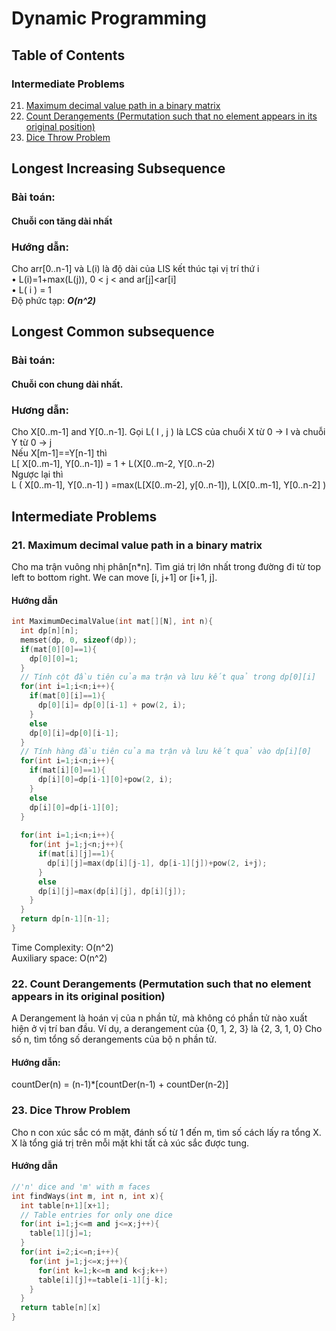 # Dynamic Programming

## Table of Contents

### Intermediate Problems
21. [Maximum decimal value path in a binary matrix](#21-maximum-decimal-value-path-in-a-binary-matrix)
22. [Count Derangements (Permutation such that no element appears in its original position)](#22-count-derangements-permutation-such-that-no-element-appears-in-its-original-position)
23. [Dice Throw Problem](#23-Dice-throw-problem)

## Longest Increasing Subsequence
### Bài toán:
#### Chuỗi con tăng dài nhất
### Hướng dẫn:
Cho arr[0..n-1] và L(i) là độ dài của LIS kết thúc tại vị trí thứ i <br/>
•	L(i)=1+max(L(j)), 0 < j <  and ar[j]<ar[i] <br/>
•	L( i ) = 1 <br/>
Độ phức tạp: ***O(n^2)*** <br/>

## Longest Common subsequence
### Bài toán:
#### Chuỗi con chung dài nhất.
### Hương dẫn:
Cho X[0..m-1] and Y[0..n-1]. Gọi L( I , j ) là LCS của chuổi X từ 0 -> I và chuỗi Y từ 0 -> j <br/>
Nếu X[m-1]==Y[n-1] thì <br/>
L[ X[0..m-1], Y[0..n-1]) = 1 + L(X[0..m-2, Y[0..n-2) <br/>
Ngược lại thì <br/>
L ( X[0..m-1], Y[0..n-1] ) =max(L[X[0..m-2], y[0..n-1]), L(X[0..m-1], Y[0..n-2] ) <br/>

## Intermediate Problems
### 21. Maximum decimal value path in a binary matrix
Cho ma trận vuông nhị phân[n*n]. Tìm giá trị lớn nhất trong đường đi từ top left to bottom right.
We can move [i, j+1] or [i+1, j].

#### Hướng dẫn
```cpp
int MaximumDecimalValue(int mat[][N], int n){
  int dp[n][n];
  memset(dp, 0, sizeof(dp));
  if(mat[0][0]==1){
    dp[0][0]=1;
  }
  // Tính cột đầu tiên của ma trận và lưu kết quả trong dp[0][i]
  for(int i=1;i<n;i++){
    if(mat[0][i]==1){
      dp[0][i]= dp[0][i-1] + pow(2, i);
    }
    else
    dp[0][i]=dp[0][i-1];
  }
  // Tính hàng đầu tiên của ma trận và lưu kết quả vào dp[i][0]
  for(int i=1;i<n;i++){
    if(mat[i][0]==1){
      dp[i][0]=dp[i-1][0]+pow(2, i);
    }
    else
    dp[i][0]=dp[i-1][0];
  }
  
  for(int i=1;i<n;i++){
    for(int j=1;j<n;j++){
      if(mat[i][j]==1){
        dp[i][j]=max(dp[i][j-1], dp[i-1][j])+pow(2, i+j);
      }
      else
      dp[i][j]=max(dp[i][j], dp[i][j]);
    }
  }
  return dp[n-1][n-1]; 
}
```
Time Complexity: O(n^2) <br/>
Auxiliary space: O(n^2)
### 22. Count Derangements (Permutation such that no element appears in its original position)
A Derangement là hoán vị của n phần tử, mà không có phần tử nào xuất hiện ở vị trí ban đầu.
Ví dụ, a derangement của {0, 1, 2, 3} là {2, 3, 1, 0}
Cho số n, tìm tổng số derangements của bộ n phần tử.
#### Hướng dẫn:
countDer(n) = (n-1)*[countDer(n-1) +  countDer(n-2)]
### 23. Dice Throw Problem
Cho n con xúc sắc có m mặt, đánh số từ 1 đến m, tìm số cách lấy ra tổng X. X là tổng giá trị trên mỗi mặt khi tất cả xúc sắc được tung.
#### Hướng dẫn
``` cpp
//'n' dice and 'm' with m faces 
int findWays(int m, int n, int x){
  int table[n+1][x+1];
  // Table entries for only one dice
  for(int i=1;j<=m and j<=x;j++){
    table[1][j]=1;
  }
  for(int i=2;i<=n;i++){
    for(int j=1;j<=x;j++){
      for(int k=1;k<=m and k<j;k++)
      table[i][j]+=table[i-1][j-k];
    }
  }
  return table[n][x]
}
```
